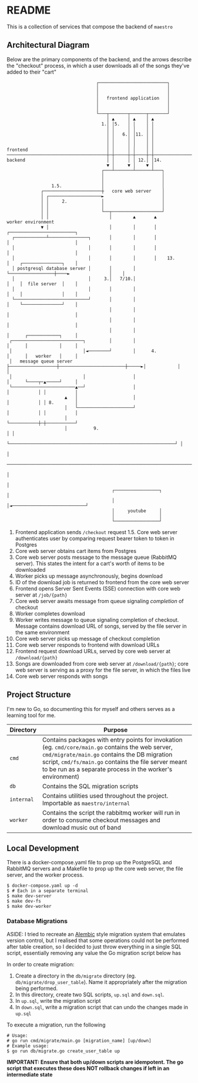 # README

This is a collection of services that compose the backend of `maestro`

## Architectural Diagram

Below are the primary components of the backend, and the arrows describe the "checkout" process, in which a user downloads all of the songs they've added to their "cart"

```
                                  ┌──────────────────────────┐                                          
                                  │                          │                                          
                                  │                          │                                          
                                  │   frontend application   │                                          
                                  │                          │                                          
                                  │                          │                                          
                                  └───┬───────┬──────┬───────┘                                          
                                      │ ▲     │ ▲    │ ▲                                                
                                    1.│ │5.   │ │    │ │                                                
                                      │ │     │ │    │ │                                                
                                      │ │   6.│ │11. │ │                                                
                                      │ │     │ │    │ │                                                
                                      │ │     │ │    │ │                                                
frontend                              │ │     │ │    │ │                                                
──────────────────────────────────────┼─┼─────┼─┼────┼─┼─────────────────────────────────────────────   
backend                               │ │     │ │ 12.│ │14.                                             
                                      ▼ │     ▼ │    ▼ │                                                
                                    ┌───┴───────┴──────┴───┐                                            
                                    │                      │                                            
                                    │                      │                                            
                 1.5.               │                      │                                            
             ┌──────────────────────┼   core web server    │                                            
             │ ┌────────────────────►                      │                                            
             │ │     2.             │                      │                                            
             │ │                    │                      │                                            
             │ │                    └──┬───────────────────┘                                            
             │ │                       │        ▲       ▲                 worker environment            
             ▼ │                       │        │       │                 ┌─────────────────────────┐   
  ┌────────────┴───────────────┐       │        │       │                 │                         │   
  │                            │       │        │       │                 │                         │   
  │                            │       │        │       │    13.          │    ┌───────────────┐    │   
  │ postgresql database server │       │        │       └─────────────────┼────►               │    │   
  │                            │     3.│   7/10.│                         │    │  file server  │    │   
  │                            │       │        │                         │    │               │    │   
  └────────────────────────────┘       │        │                         │    └───────────────┘    │   
                                       │        │                         │                         │   
                                       │        │                         │                         │   
                                       │        │                         │      ┌────────────┐     │   
 ┌───────────────────────────┐         │        │                         │      │            │     │   
 │                           │◄────────┘        │      4.                 │      │   worker   │     │   
 │   message queue server    ├──────────────────┼─────────────────────────┼─────►│            │     │   
 │                           │                  │                         │      └────┬─▲─────┘     │   
 └────────────────────────▲──┘                  │                         │           │ │           │   
                      ▲   │                     │                         │           │ │ 8.        │   
                      │   └─────────────────────┘                         │           │ │           │   
                      │                                                   └───────────┼─┼───────────┘   
                      │          9.                                                   │ │               
                      └───────────────────────────────────────────────────────────────┘ │               
                                                                                        │               
 ───────────────────────────────────────────────────────────────────────────────────────┼───────────────
                                                                                        │               
                                                                                        │               
                                        ┌─────────────────┐                             │               
                                        │                 │◄────────────────────────────┘               
                                        │     youtube     │                                             
                                        │                 │                                             
                                        └─────────────────┘                                             
```
1. Frontend application sends `/checkout` request
1.5. Core web server authenticates user by comparing request bearer token to token in Postgres
2. Core web server obtains cart items from Postgres
3. Core web server posts message to the message queue (RabbitMQ server). This states the intent for a cart's worth of items to be downloaded
4. Worker picks up message asynchronously, begins download
5. ID of the download job is returned to frontend from the core web server
6. Frontend opens Server Sent Events (SSE) connection with core web server at `/job/{path}`
7. Core web server awaits message from queue signaling *completion* of checkout
8. Worker completes download
9. Worker writes message to queue signaling completion of checkout. Message contains download URL of songs, served by the file server in the same environment
10. Core web server picks up message of checkout completion
11. Core web server responds to frontend with download URLs
12. Frontend request download URLs, served by core web server at `/download/{path}`
13. Songs are downloaded from core web server at `/download/{path}`; core web server is serving as a proxy for the file server, in which the files live
14. Core web server responds with songs


## Project Structure

I'm new to Go, so documenting this for myself and others serves as a learning tool for me.

| Directory | Purpose |
| --------- | ------- |
| `cmd`     | Contains packages with entry points for invokation (eg. `cmd/core/main.go` contains the web server, `cmd/migrate/main.go` contains the DB migration script, `cmd/fs/main.go` contains the file server meant to be run as a separate process in the worker's environment) |
| `db`      | Contains the SQL migration scripts |
| `internal` | Contains utilities used throughout the project. Importable as `maestro/internal` |
| `worker`  | Contains the script the rabbitmq worker will run in order to consume checkout messages and download music out of band |

## Local Development

There is a docker-compose.yaml file to prop up the PostgreSQL and RabbitMQ servers and a Makefile to prop up the core web server, the file server, and the worker process.
```
$ docker-compose.yaml up -d
$ # Each in a separate terminal
$ make dev-server
$ make dev-fs
$ make dev-worker
```

### Database Migrations

ASIDE: I tried to recreate an [Alembic](https://github.com/sqlalchemy/alembic) style migration system that emulates version control, but I realised that some operations could not be performed after table creation, so I decided to just throw everything in a single SQL script, essentially removing any value the Go migration script below has

In order to create migration:

1) Create a directory in the `db/migrate` directory (eg. `db/migrate/drop_user_table`). Name it appropriately after the migration being performed. 
2) In this directory, create two SQL scripts, `up.sql` and `down.sql`.
3) In `up.sql`, write the migration script
4) In `down.sql`, write a migration script that can undo the changes made in `up.sql`

To execute a migration, run the following

```
# Usage:
# go run cmd/migrate/main.go [migration_name] [up/down]
# Example usage:
$ go run db/migrate.go create_user_table up
```

 **IMPORTANT: Ensure that both up/down scripts are idempotent. The go script that executes these does NOT rollback changes if left in an intermediate state**
